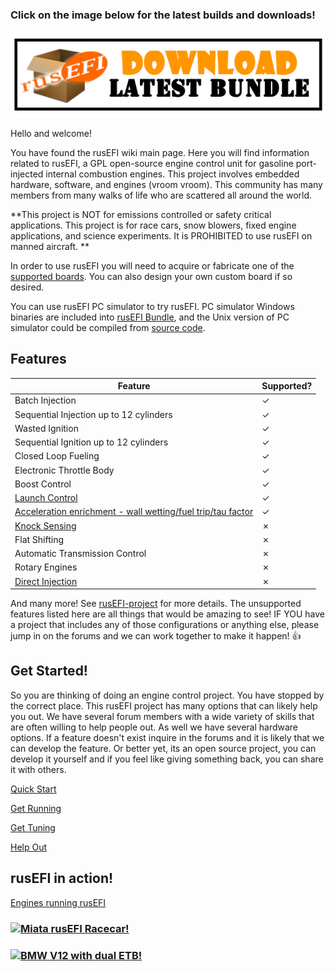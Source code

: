 ### Click on the image below for the latest builds and downloads!

[![](Images/Latest_bundle_border.png)](https://github.com/rusefi/rusefi/wiki/Download)

Hello and welcome!

You have found the rusEFI wiki main page. Here you will find information related to rusEFI, a GPL open-source engine control unit for gasoline port-injected internal combustion engines. This project involves embedded hardware, software, and engines (vroom vroom). This community has many members from many walks of life who are scattered all around the world.

**This project is NOT for emissions controlled or safety critical applications. This project is for race cars, snow blowers, fixed engine applications, and science experiments. It is PROHIBITED to use rusEFI on manned aircraft. **


In order to use rusEFI you will need to acquire or fabricate one of the [supported boards](Hardware). You can also design your own custom board if so desired.

You can use rusEFI PC simulator to try rusEFI. PC simulator Windows binaries are included into [rusEFI Bundle](Download), and the Unix version of PC simulator could be compiled from [source code](https://github.com/rusefi/rusefi/tree/master/simulator).

## Features

Feature|Supported?
-------|----------
Batch Injection|✓
Sequential Injection up to 12 cylinders|✓
Wasted Ignition|✓
Sequential Ignition up to 12 cylinders|✓
Closed Loop Fueling|✓
Electronic Throttle Body|✓
Boost Control|✓
[Launch Control](Launch-Control)|✓
[Acceleration enrichment - wall wetting/fuel trip/tau factor](X-tau-Wall-Wetting)|✓
[Knock Sensing](knock-sensing)|✗
Flat Shifting|✗
Automatic Transmission Control|✗
Rotary Engines|✗
[Direct Injection](GDI-status)|✗


And many more! See [rusEFI-project](rusEFI-project) for more details.
The unsupported features listed here are all things that would be amazing to see! IF YOU have a project that includes any of those configurations or anything else, please jump in on the forums and we can work together to make it happen! 👍 

## Get Started!

So you are thinking of doing an engine control project. You have stopped by the correct place. This rusEFI project has many options that can likely help you out. We have several forum members with a wide variety of skills that are often willing to help people out. As well we have several hardware options. If a feature doesn't exist inquire in the forums and it is likely that we can develop the feature. Or better yet, its an open source project, you can develop it yourself and if you feel like giving something back, you can share it with others. 

[Quick Start](HOWTO-quick-start)

[Get Running](HOWTO-Get-Running)

[Get Tuning](Get-tuning-with-TunerStudio-and-your-rusEFI)

[Help Out](HOWTO-help-rusEFI)

## rusEFI in action!

[Engines running rusEFI](List-of-engines-running-rusEfi)

### [![Miata rusEFI Racecar!](https://user-images.githubusercontent.com/5051341/80621997-bf7bf000-8a0d-11ea-998e-48fc3accba59.png)](https://www.youtube.com/embed/3xz66oR95F8?start=8 "Miata rusEFI Racecar!")

### [![BMW V12 with dual ETB!](https://user-images.githubusercontent.com/5051341/80622501-809a6a00-8a0e-11ea-8efc-b575def1d132.png)](https://www.youtube.com/embed/TGf8IMwRuIY "BMW V12 with dual ETB!")
